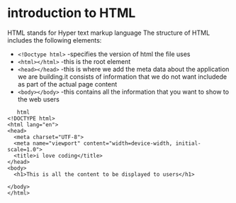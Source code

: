 # introduction to HTML
 HTML stands for Hyper text  markup  language
    The structure of HTML includes the following elements:
  -  `<!Doctype html>` -specifies the version of html the file uses
  -  `<html></html>` -this is the root element
  -  `<head></head>` -this is where we add the meta data about the application we are building.it consists of information that we do not want includede as part of the actual page content
  -   `<body></body>` -this contains all the information that you want to show to the web users
   
   ```
      html
<!DOCTYPE html>
<html lang="en">
  <head>
     <meta charset="UTF-8">
     <meta name="viewport" content="width=device-width, initial-scale=1.0">
     <title>i love coding</title>
  </head>
  <body>
     <h1>This is all the content to be displayed to users</h1>  
    
  </body>
</html>
```